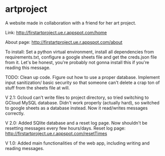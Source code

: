# artproject

A website made in collaboration with a friend for her art project. 

Link: http://firstartproject.ue.r.appspot.com/home

About page: http://firstartproject.ue.r.appspot.com/about

To install: Set a python virtual environment, install all dependencies from requirements.txt, configure a google sheets file and get the creds.json file from it. Let's be honest, you're probably not gonna install this if you're reading this message.


TODO: Clean up code. Figure out how to use a proper database. Implement input sanitization/ basic security so that someone can't delete a crap ton of stuff from the sheets file at will.

V 2.1:
Gcloud can't write files to project directory, so tried switching to GCloud MySQL database. Didn't work properly (actually hard), so switched to google sheets as a database instead. Now it read/writes messages correctly. 

V 2.0: 
Added SQlite database and a reset log page. Now shouldn't be resetting messages every few hours/days. 
Reset log page: http://firstartproject.ue.r.appspot.com/resetTimes


V 1.0: 
Added main functionalities of the web app, including writing and reading messages.
